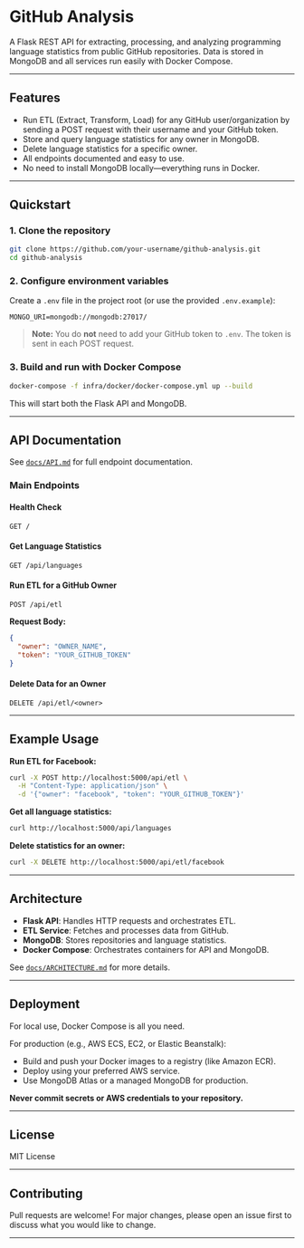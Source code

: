 # GitHub Analysis

A Flask REST API for extracting, processing, and analyzing programming language statistics from public GitHub repositories. Data is stored in MongoDB and all services run easily with Docker Compose.

---

## Features

- Run ETL (Extract, Transform, Load) for any GitHub user/organization by sending a POST request with their username and your GitHub token.
- Store and query language statistics for any owner in MongoDB.
- Delete language statistics for a specific owner.
- All endpoints documented and easy to use.
- No need to install MongoDB locally—everything runs in Docker.

---

## Quickstart

### 1. Clone the repository

```sh
git clone https://github.com/your-username/github-analysis.git
cd github-analysis
```

### 2. Configure environment variables

Create a `.env` file in the project root (or use the provided `.env.example`):

```
MONGO_URI=mongodb://mongodb:27017/
```

> **Note:** You do **not** need to add your GitHub token to `.env`. The token is sent in each POST request.

### 3. Build and run with Docker Compose

```sh
docker-compose -f infra/docker/docker-compose.yml up --build
```

This will start both the Flask API and MongoDB.

---

## API Documentation

See [`docs/API.md`](docs/API.md) for full endpoint documentation.

### Main Endpoints

#### Health Check

```
GET /
```

#### Get Language Statistics

```
GET /api/languages
```

#### Run ETL for a GitHub Owner

```
POST /api/etl
```

**Request Body:**
```json
{
  "owner": "OWNER_NAME",
  "token": "YOUR_GITHUB_TOKEN"
}
```

#### Delete Data for an Owner

```
DELETE /api/etl/<owner>
```

---

## Example Usage

**Run ETL for Facebook:**
```sh
curl -X POST http://localhost:5000/api/etl \
  -H "Content-Type: application/json" \
  -d '{"owner": "facebook", "token": "YOUR_GITHUB_TOKEN"}'
```

**Get all language statistics:**
```sh
curl http://localhost:5000/api/languages
```

**Delete statistics for an owner:**
```sh
curl -X DELETE http://localhost:5000/api/etl/facebook
```

---

## Architecture

- **Flask API**: Handles HTTP requests and orchestrates ETL.
- **ETL Service**: Fetches and processes data from GitHub.
- **MongoDB**: Stores repositories and language statistics.
- **Docker Compose**: Orchestrates containers for API and MongoDB.

See [`docs/ARCHITECTURE.md`](docs/ARCHITECTURE.md) for more details.

---

## Deployment

For local use, Docker Compose is all you need.

For production (e.g., AWS ECS, EC2, or Elastic Beanstalk):
- Build and push your Docker images to a registry (like Amazon ECR).
- Deploy using your preferred AWS service.
- Use MongoDB Atlas or a managed MongoDB for production.

**Never commit secrets or AWS credentials to your repository.**

---

## License

MIT License

---

## Contributing

Pull requests are welcome! For major changes, please open an issue first to discuss what you would like to change.

---